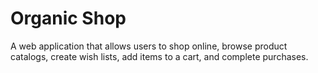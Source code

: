 # Organic Shop
 A web application that allows users to shop online, browse product catalogs, create wish lists, add items to a cart, and complete purchases.
